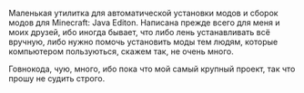 Маленькая утилитка для автоматической установки модов и сборок модов для Minecraft: Java Editon. Написана прежде всего для меня и моих друзей, ибо иногда бывает, что либо лень устанавливать всё вручную, либо нужно помочь установить моды тем людям, которые компьютером пользуються, скажем так, не очень много.

Говнокода, чую, много, ибо пока что мой самый крупный проект, так что прошу не судить строго.
